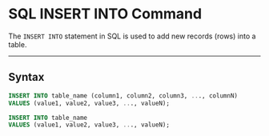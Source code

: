 # SQL INSERT INTO Command

The `INSERT INTO` statement in SQL is used to add new records (rows) into a table.

---

## Syntax

```sql
INSERT INTO table_name (column1, column2, column3, ..., columnN)
VALUES (value1, value2, value3, ..., valueN);
```

```sql
INSERT INTO table_name 
VALUES (value1, value2, value3, ..., valueN);
```